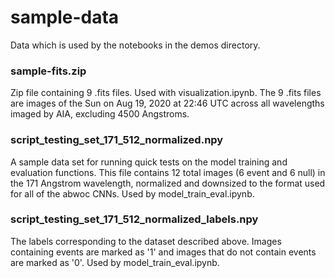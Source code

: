 # sample-data
Data which is used by the notebooks in the demos directory.

### sample-fits.zip
Zip file containing 9 .fits files. Used with visualization.ipynb. The 9 .fits files are images of the Sun on Aug 19, 2020 at 22:46 UTC across all wavelengths imaged by AIA, excluding 4500 Angstroms.

### script_testing_set_171_512_normalized.npy
A sample data set for running quick tests on the model training and evaluation functions. This file contains 12 total images (6 event and 6 null) in the 171 Angstrom wavelength, normalized and downsized to the format used for all of the abwoc CNNs. 
Used by model_train_eval.ipynb. 

### script_testing_set_171_512_normalized_labels.npy
The labels corresponding to the dataset described above. Images containing events are marked as '1' and images that do not contain events are marked as '0'.
Used by model_train_eval.ipynb.
